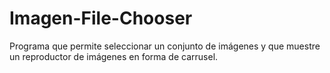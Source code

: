 # Imagen-File-Chooser
Programa que permite seleccionar un conjunto de imágenes y que muestre un reproductor de imágenes en forma de carrusel.
